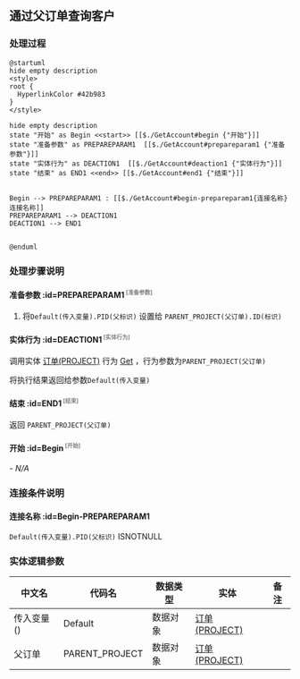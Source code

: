 ## 通过父订单查询客户 <!-- {docsify-ignore-all} -->

   

### 处理过程

```plantuml
@startuml
hide empty description
<style>
root {
  HyperlinkColor #42b983
}
</style>

hide empty description
state "开始" as Begin <<start>> [[$./GetAccount#begin {"开始"}]]
state "准备参数" as PREPAREPARAM1  [[$./GetAccount#prepareparam1 {"准备参数"}]]
state "实体行为" as DEACTION1  [[$./GetAccount#deaction1 {"实体行为"}]]
state "结束" as END1 <<end>> [[$./GetAccount#end1 {"结束"}]]


Begin --> PREPAREPARAM1 : [[$./GetAccount#begin-prepareparam1{连接名称} 连接名称]]
PREPAREPARAM1 --> DEACTION1
DEACTION1 --> END1


@enduml
```


### 处理步骤说明

#### 准备参数 :id=PREPAREPARAM1<sup class="footnote-symbol"> <font color=gray size=1>[准备参数]</font></sup>



1. 将`Default(传入变量).PID(父标识)` 设置给  `PARENT_PROJECT(父订单).ID(标识)`

#### 实体行为 :id=DEACTION1<sup class="footnote-symbol"> <font color=gray size=1>[实体行为]</font></sup>



调用实体 [订单(PROJECT)](module/crm/project.md) 行为 [Get](module/crm/project#行为) ，行为参数为`PARENT_PROJECT(父订单)`

将执行结果返回给参数`Default(传入变量)`

#### 结束 :id=END1<sup class="footnote-symbol"> <font color=gray size=1>[结束]</font></sup>



返回 `PARENT_PROJECT(父订单)`

#### 开始 :id=Begin<sup class="footnote-symbol"> <font color=gray size=1>[开始]</font></sup>



*- N/A*

### 连接条件说明
#### 连接名称 :id=Begin-PREPAREPARAM1

`Default(传入变量).PID(父标识)` ISNOTNULL


### 实体逻辑参数

|    中文名   |    代码名    |  数据类型    |  实体   |备注 |
| --------| --------| -------- | -------- | --------   |
|传入变量(<i class="fa fa-check"/></i>)|Default|数据对象|[订单(PROJECT)](module/crm/project.md)||
|父订单|PARENT_PROJECT|数据对象|[订单(PROJECT)](module/crm/project.md)||

